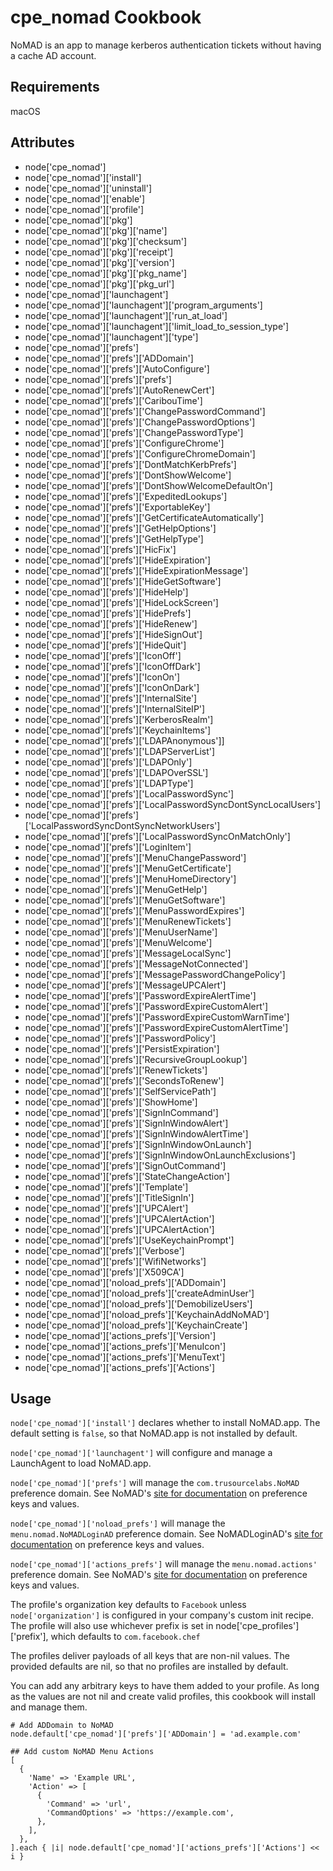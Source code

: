 cpe_nomad Cookbook
====================
NoMAD is an app to manage kerberos authentication tickets without
having a cache AD account.

Requirements
------------
macOS

Attributes
----------
* node['cpe_nomad']
* node['cpe_nomad']['install']
* node['cpe_nomad']['uninstall']
* node['cpe_nomad']['enable']
* node['cpe_nomad']['profile']
* node['cpe_nomad']['pkg']
* node['cpe_nomad']['pkg']['name']
* node['cpe_nomad']['pkg']['checksum']
* node['cpe_nomad']['pkg']['receipt']
* node['cpe_nomad']['pkg']['version']
* node['cpe_nomad']['pkg']['pkg_name']
* node['cpe_nomad']['pkg']['pkg_url']
* node['cpe_nomad']['launchagent']
* node['cpe_nomad']['launchagent']['program_arguments']
* node['cpe_nomad']['launchagent']['run_at_load']
* node['cpe_nomad']['launchagent']['limit_load_to_session_type']
* node['cpe_nomad']['launchagent']['type']
* node['cpe_nomad']['prefs']
* node['cpe_nomad']['prefs']['ADDomain']
* node['cpe_nomad']['prefs']['AutoConfigure']
* node['cpe_nomad']['prefs']['prefs']
* node['cpe_nomad']['prefs']['AutoRenewCert']
* node['cpe_nomad']['prefs']['CaribouTime']
* node['cpe_nomad']['prefs']['ChangePasswordCommand']
* node['cpe_nomad']['prefs']['ChangePasswordOptions']
* node['cpe_nomad']['prefs']['ChangePasswordType']
* node['cpe_nomad']['prefs']['ConfigureChrome']
* node['cpe_nomad']['prefs']['ConfigureChromeDomain']
* node['cpe_nomad']['prefs']['DontMatchKerbPrefs']
* node['cpe_nomad']['prefs']['DontShowWelcome']
* node['cpe_nomad']['prefs']['DontShowWelcomeDefaultOn']
* node['cpe_nomad']['prefs']['ExpeditedLookups']
* node['cpe_nomad']['prefs']['ExportableKey']
* node['cpe_nomad']['prefs']['GetCertificateAutomatically']
* node['cpe_nomad']['prefs']['GetHelpOptions']
* node['cpe_nomad']['prefs']['GetHelpType']
* node['cpe_nomad']['prefs']['HicFix']
* node['cpe_nomad']['prefs']['HideExpiration']
* node['cpe_nomad']['prefs']['HideExpirationMessage']
* node['cpe_nomad']['prefs']['HideGetSoftware']
* node['cpe_nomad']['prefs']['HideHelp']
* node['cpe_nomad']['prefs']['HideLockScreen']
* node['cpe_nomad']['prefs']['HidePrefs']
* node['cpe_nomad']['prefs']['HideRenew']
* node['cpe_nomad']['prefs']['HideSignOut']
* node['cpe_nomad']['prefs']['HideQuit']
* node['cpe_nomad']['prefs']['IconOff']
* node['cpe_nomad']['prefs']['IconOffDark']
* node['cpe_nomad']['prefs']['IconOn']
* node['cpe_nomad']['prefs']['IconOnDark']
* node['cpe_nomad']['prefs']['InternalSite']
* node['cpe_nomad']['prefs']['InternalSiteIP']
* node['cpe_nomad']['prefs']['KerberosRealm']
* node['cpe_nomad']['prefs']['KeychainItems']
* node['cpe_nomad']['prefs']['LDAPAnonymous']]
* node['cpe_nomad']['prefs']['LDAPServerList']
* node['cpe_nomad']['prefs']['LDAPOnly']
* node['cpe_nomad']['prefs']['LDAPOverSSL']
* node['cpe_nomad']['prefs']['LDAPType']
* node['cpe_nomad']['prefs']['LocalPasswordSync']
* node['cpe_nomad']['prefs']['LocalPasswordSyncDontSyncLocalUsers']
* node['cpe_nomad']['prefs']['LocalPasswordSyncDontSyncNetworkUsers']
* node['cpe_nomad']['prefs']['LocalPasswordSyncOnMatchOnly']
* node['cpe_nomad']['prefs']['LoginItem']
* node['cpe_nomad']['prefs']['MenuChangePassword']
* node['cpe_nomad']['prefs']['MenuGetCertificate']
* node['cpe_nomad']['prefs']['MenuHomeDirectory']
* node['cpe_nomad']['prefs']['MenuGetHelp']
* node['cpe_nomad']['prefs']['MenuGetSoftware']
* node['cpe_nomad']['prefs']['MenuPasswordExpires']
* node['cpe_nomad']['prefs']['MenuRenewTickets']
* node['cpe_nomad']['prefs']['MenuUserName']
* node['cpe_nomad']['prefs']['MenuWelcome']
* node['cpe_nomad']['prefs']['MessageLocalSync']
* node['cpe_nomad']['prefs']['MessageNotConnected']
* node['cpe_nomad']['prefs']['MessagePasswordChangePolicy']
* node['cpe_nomad']['prefs']['MessageUPCAlert']
* node['cpe_nomad']['prefs']['PasswordExpireAlertTime']
* node['cpe_nomad']['prefs']['PasswordExpireCustomAlert']
* node['cpe_nomad']['prefs']['PasswordExpireCustomWarnTime']
* node['cpe_nomad']['prefs']['PasswordExpireCustomAlertTime']
* node['cpe_nomad']['prefs']['PasswordPolicy']
* node['cpe_nomad']['prefs']['PersistExpiration']
* node['cpe_nomad']['prefs']['RecursiveGroupLookup']
* node['cpe_nomad']['prefs']['RenewTickets']
* node['cpe_nomad']['prefs']['SecondsToRenew']
* node['cpe_nomad']['prefs']['SelfServicePath']
* node['cpe_nomad']['prefs']['ShowHome']
* node['cpe_nomad']['prefs']['SignInCommand']
* node['cpe_nomad']['prefs']['SignInWindowAlert']
* node['cpe_nomad']['prefs']['SignInWindowAlertTime']
* node['cpe_nomad']['prefs']['SignInWindowOnLaunch']
* node['cpe_nomad']['prefs']['SignInWindowOnLaunchExclusions']
* node['cpe_nomad']['prefs']['SignOutCommand']
* node['cpe_nomad']['prefs']['StateChangeAction']
* node['cpe_nomad']['prefs']['Template']
* node['cpe_nomad']['prefs']['TitleSignIn']
* node['cpe_nomad']['prefs']['UPCAlert']
* node['cpe_nomad']['prefs']['UPCAlertAction']
* node['cpe_nomad']['prefs']['UPCAlertAction']
* node['cpe_nomad']['prefs']['UseKeychainPrompt']
* node['cpe_nomad']['prefs']['Verbose']
* node['cpe_nomad']['prefs']['WifiNetworks']
* node['cpe_nomad']['prefs']['X509CA']
* node['cpe_nomad']['noload_prefs']['ADDomain']
* node['cpe_nomad']['noload_prefs']['createAdminUser']
* node['cpe_nomad']['noload_prefs']['DemobilizeUsers']
* node['cpe_nomad']['noload_prefs']['KeychainAddNoMAD']
* node['cpe_nomad']['noload_prefs']['KeychainCreate']
* node['cpe_nomad']['actions_prefs']['Version']
* node['cpe_nomad']['actions_prefs']['MenuIcon']
* node['cpe_nomad']['actions_prefs']['MenuText']
* node['cpe_nomad']['actions_prefs']['Actions']

Usage
-----
`node['cpe_nomad']['install']` declares whether to install NoMAD.app. The default setting is `false`, so that NoMAD.app is not installed by default.

`node['cpe_nomad']['launchagent']` will configure and manage a LaunchAgent to load NoMAD.app.

`node['cpe_nomad']['prefs']` will manage the `com.trusourcelabs.NoMAD` preference domain. See NoMAD's [site for documentation](https://nomad.menu/help-center/preferences-and-what-they-do/) on preference keys and values.

`node['cpe_nomad']['noload_prefs']` will manage the `menu.nomad.NoMADLoginAD` preference domain. See NoMADLoginAD's [site for documentation](https://gitlab.com/macshome/NoMADLogin-AD/wikis/preferences) on preference keys and values.

`node['cpe_nomad']['actions_prefs']` will manage the `menu.nomad.actions'` preference domain. See NoMAD's [site for documentation](https://gitlab.com/Mactroll/NoMAD/blob/Experimental/NoMAD/ACTIONS%20README.md) on preference keys and values.

The profile's organization key defaults to `Facebook` unless `node['organization']` is
configured in your company's custom init recipe. The profile will also use
whichever prefix is set in node['cpe_profiles']['prefix'], which defaults to `com.facebook.chef`

The profiles deliver payloads of all keys that are non-nil values.  The provided defaults are nil, so that no profiles are installed by default.

You can add any arbitrary keys to have them added to your profile.  As long as the values are not nil and create valid profiles, this cookbook will install and manage them.

    # Add ADDomain to NoMAD
    node.default['cpe_nomad']['prefs']['ADDomain'] = 'ad.example.com'

    ## Add custom NoMAD Menu Actions
    [
      {
        'Name' => 'Example URL',
        'Action' => [
          {
            'Command' => 'url',
            'CommandOptions' => 'https://example.com',
          },
        ],
      },
    ].each { |i| node.default['cpe_nomad']['actions_prefs']['Actions'] << i }
